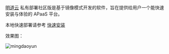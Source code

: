 [明道云](https://www.mingdao.com) 私有部署社区版是基于镜像模式开发的软件，旨在提供给用户一个能快速安装与体验的 APaaS 平台。


本地快速部署请参考 [快速安装](https://github.com/mingdaocom/community/wiki/%E5%BF%AB%E9%80%9F%E5%AE%89%E8%A3%85)


效果图：

![mingdaoyun](https://user-images.githubusercontent.com/7261408/74831321-fe2b6500-534f-11ea-824d-b2936d82eccb.png)

